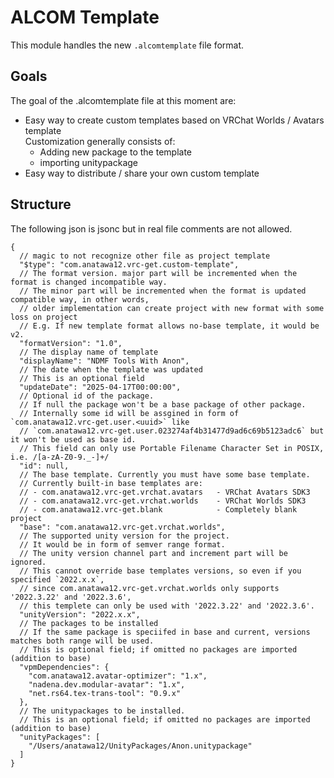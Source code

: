 # ALCOM Template

This module handles the new `.alcomtemplate` file format.

## Goals

The goal of the .alcomtemplate file at this moment are:

- Easy way to create custom templates based on VRChat Worlds / Avatars template  
  Customization generally consists of:
    - Adding new package to the template
    - importing unitypackage
- Easy way to distribute / share your own custom template

## Structure

The following json is jsonc but in real file comments are not allowed.

```json5
{
  // magic to not recognize other file as project template
  "$type": "com.anatawa12.vrc-get.custom-template",
  // The format version. major part will be incremented when the format is changed incompatible way.
  // The minor part will be incremented when the format is updated compatible way, in other words,
  // older implementation can create project with new format with some loss on project
  // E.g. If new template format allows no-base template, it would be v2. 
  "formatVersion": "1.0",
  // The display name of template
  "displayName": "NDMF Tools With Anon",
  // The date when the template was updated
  // This is an optional field
  "updateDate": "2025-04-17T00:00:00",
  // Optional id of the package.
  // If null the package won't be a base package of other package.
  // Internally some id will be assgined in form of `com.anatawa12.vrc-get.user.<uuid>` like 
  // `com.anatawa12.vrc-get.user.023274af4b31477d9ad6c69b5123adc6` but it won't be used as base id.
  // This field can only use Portable Filename Character Set in POSIX, i.e. /[a-zA-Z0-9._-]+/
  "id": null,
  // The base template. Currently you must have some base template.
  // Currently built-in base templates are:
  // - com.anatawa12.vrc-get.vrchat.avatars   - VRChat Avatars SDK3
  // - com.anatawa12.vrc-get.vrchat.worlds    - VRChat Worlds SDK3
  // - com.anatawa12.vrc-get.blank            - Completely blank project
  "base": "com.anatawa12.vrc-get.vrchat.worlds",
  // The supported unity version for the project.
  // It would be in form of semver range format.
  // The unity version channel part and increment part will be ignored.
  // This cannot override base templates versions, so even if you specified `2022.x.x`, 
  // since com.anatawa12.vrc-get.vrchat.worlds only supports '2022.3.22' and '2022.3.6',
  // this templete can only be used with '2022.3.22' and '2022.3.6'.
  "unityVersion": "2022.x.x",
  // The packages to be installed
  // If the same package is speciifed in base and current, versions matches both range will be used.
  // This is optional field; if omitted no packages are imported (addition to base)
  "vpmDependencies": {
    "com.anatawa12.avatar-optimizer": "1.x",
    "nadena.dev.modular-avatar": "1.x",
    "net.rs64.tex-trans-tool": "0.9.x"
  },
  // The unitypackages to be installed.
  // This is an optional field; if omitted no packages are imported (addition to base)
  "unityPackages": [
    "/Users/anatawa12/UnityPackages/Anon.unitypackage"
  ]
}
```
